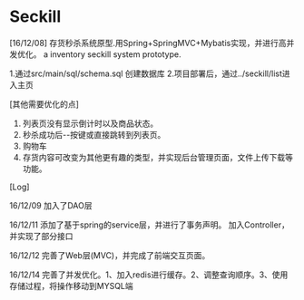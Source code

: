 # Seckill
[16/12/08] 
存货秒杀系统原型.用Spring+SpringMVC+Mybatis实现，并进行高并发优化。
a inventory seckill system prototype.

1.通过src/main/sql/schema.sql 创建数据库
2.项目部署后，通过../seckill/list进入主页


[其他需要优化的点]
1. 列表页没有显示倒计时以及商品状态。
2. 秒杀成功后--按键或直接跳转到列表页。
3. 购物车
4. 存货内容可改变为其他更有趣的类型，并实现后台管理页面，文件上传下载等功能。


[Log]

16/12/09   加入了DAO层

16/12/11   添加了基于spring的service层，并进行了事务声明。
           加入Controller，并实现了部分接口

16/12/12   完善了Web层(MVC)，并完成了前端交互页面。

16/12/14  完善了并发优化。1、加入redis进行缓存。2、调整查询顺序。3、使用存储过程，将操作移动到MYSQL端



